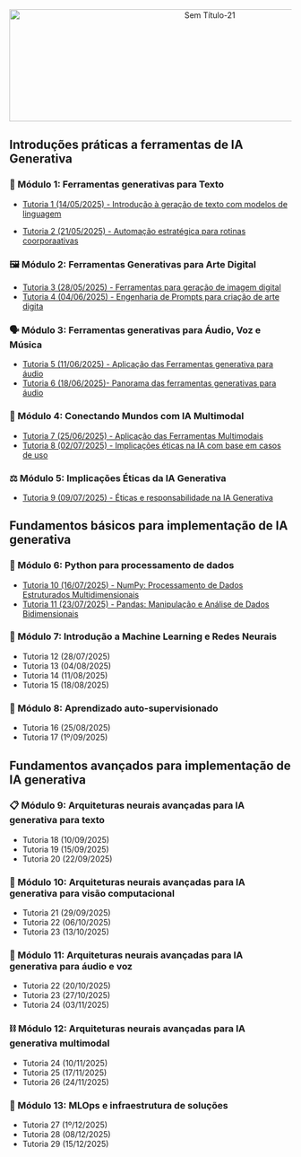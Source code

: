 <div align="center">

<img width="700" height="200" alt="Sem Título-21" src="https://github.com/user-attachments/assets/fdd62f2d-ec6f-4466-bf7e-53da3d927da2" />

</div>

## Introduções práticas a ferramentas de IA Generativa

### 📝 Módulo 1: Ferramentas generativas para Texto

- [Tutoria 1 (14/05/2025) - Introdução à geração de texto com modelos de linguagem](https://github.com/brunamota/Esp-AKCIT/blob/main/Slides/M1%20-%20Introdu%C3%A7%C3%A3o%20%C3%A0%20gera%C3%A7%C3%A3o%20de%20texto%20com%20modelos%20de%20linguagem_compressed.pdf)

- [Tutoria 2 (21/05/2025) - Automação estratégica para rotinas coorporaativas](https://github.com/brunamota/Esp-AKCIT/blob/main/Slides/M1%20-%20Automa%C3%A7%C3%A3o%20estrat%C3%A9gica%20para%20rotinas%20coorporativa_compressed.pdf)

### 🖼️ Módulo 2: Ferramentas Generativas para Arte Digital

- [Tutoria 3 (28/05/2025) - Ferramentas para geração de imagem digital](https://github.com/brunamota/Esp-AKCIT/blob/main/Slides/M2%20-%20Ferramentas%20para%20gera%C3%A7%C3%A3o%20de%20imagem%20digital_compressed.pdf)
- [Tutoria 4 (04/06/2025) - Engenharia de Prompts para criação de arte digita](https://github.com/brunamota/Esp-AKCIT/blob/main/Slides/M2%20-%20Engenharia%20de%20Prompts%20para%20cria%C3%A7%C3%A3o%20de%20arte%20digital_compressed.pdf)

### 🗣️ Módulo 3: Ferramentas generativas para Áudio, Voz e Música

- [Tutoria 5 (11/06/2025) - Aplicação das Ferramentas generativa para áudio](https://github.com/brunamota/Esp-AKCIT/blob/main/Slides/M3%20-%20Aplica%C3%A7%C3%A3o%20das%20Ferramentas%20generativa%20para%20%C3%A1udio_compressed.pdf)
- [Tutoria 6 (18/06/2025)- Panorama das ferramentas generativas para áudio](https://github.com/brunamota/Esp-AKCIT/blob/main/Slides/M3%20-%20Panorama%20das%20ferramentas%20generativas%20para%20%C3%A1udio_compressed.pdf)

### 🔗 Módulo 4: Conectando Mundos com IA Multimodal

- [Tutoria 7 (25/06/2025) - Aplicação das Ferramentas Multimodais](https://github.com/brunamota/Esp-AKCIT/blob/main/Slides/M4%20-%20Aplica%C3%A7%C3%A3o%20das%20Ferramentas%20Multimodais_compressed.pdf)
- [Tutoria 8 (02/07/2025) - Implicações éticas na IA com base em casos de uso](https://github.com/brunamota/Esp-AKCIT/blob/main/Slides/M4%20-%20Implica%C3%A7%C3%B5es%20%C3%A9ticas%20na%20IA%20com%20base%20em%20casos%20de%20uso_compressed.pdf)

### ⚖️ Módulo 5: Implicações Éticas da IA Generativa

- [Tutoria 9 (09/07/2025) - Éticas e responsabilidade na IA Generativa](https://github.com/brunamota/Esp-AKCIT/blob/main/Slides/M5%20-%20%C3%89ticas%20e%20responsabilidade%20na%20IA%20Generativa_compressed.pdf)

## Fundamentos básicos para implementação de IA generativa

### 🐍 Módulo 6: Python para processamento de dados

- [Tutoria 10 (16/07/2025) - NumPy: Processamento de Dados Estruturados Multidimensionais](https://github.com/brunamota/Esp-AKCIT/blob/main/Documentos/M6%20-%20Numpy.md)
- [Tutoria 11 (23/07/2025) - Pandas: Manipulação e Análise de Dados Bidimensionais](https://github.com/brunamota/Esp-AKCIT/blob/main/Documentos/M6%20-%20Pandas.md)

### 🧠 Módulo 7: Introdução a Machine Learning e Redes Neurais

- Tutoria 12 (28/07/2025)
- Tutoria 13 (04/08/2025)
- Tutoria 14 (11/08/2025)
- Tutoria 15 (18/08/2025)

### 🦾 Módulo 8: Aprendizado auto-supervisionado

- Tutoria 16 (25/08/2025)
- Tutoria 17 (1º/09/2025)

## Fundamentos avançados para implementação de IA generativa

### 📋 Módulo 9: Arquiteturas neurais avançadas para IA generativa para texto

- Tutoria 18 (10/09/2025)
- Tutoria 19 (15/09/2025)
- Tutoria 20 (22/09/2025)

### 👀 Módulo 10: Arquiteturas neurais avançadas para IA generativa para visão computacional

- Tutoria 21 (29/09/2025)
- Tutoria 22 (06/10/2025)
- Tutoria 23 (13/10/2025)

### 📣 Módulo 11: Arquiteturas neurais avançadas para IA generativa para áudio e voz

- Tutoria 22 (20/10/2025)
- Tutoria 23 (27/10/2025)
- Tutoria 24 (03/11/2025)

### ⛓️ Módulo 12: Arquiteturas neurais avançadas para IA generativa multimodal

- Tutoria 24 (10/11/2025)
- Tutoria 25 (17/11/2025)
- Tutoria 26 (24/11/2025)
  
### 🚧 Módulo 13: MLOps e infraestrutura de soluções

- Tutoria 27 (1º/12/2025)
- Tutoria 28 (08/12/2025)
- Tutoria 29 (15/12/2025)
